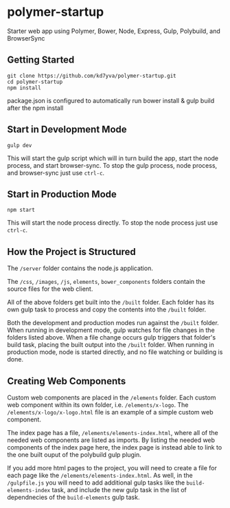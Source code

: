 # polymer-startup
Starter web app using Polymer, Bower, Node, Express, Gulp, Polybuild, and BrowserSync

## Getting Started
```
git clone https://github.com/kd7yva/polymer-startup.git
cd polymer-startup
npm install
```
package.json is configured to automatically run bower install & gulp build after the npm install

## Start in Development Mode
```
gulp dev
```
This will start the gulp script which will in turn build the app, start the node process, and start browser-sync.  To stop the gulp process, node process, and browser-sync just use `ctrl-c`.

## Start in Production Mode
```
npm start
```
This will start the node process directly.  To stop the node process just use `ctrl-c`.

## How the Project is Structured
The `/server` folder contains the node.js application.

The `/css`, `/images`, `/js`, `elements`, `bower_components` folders contain the source files for the web client.

All of the above folders get built into the `/built` folder.  Each folder has its own gulp task to process and copy the contents into the `/built` folder.

Both the development and production modes run against the `/built` folder.  When running in development mode, gulp watches for file changes in the folders listed above.  When a file change occurs gulp triggers that folder's build task, placing the built output into the `/built` folder.  When running in production mode, node is started directly, and no file watching or building is done.

## Creating Web Components
Custom web components are placed in the `/elements` folder.  Each custom web component within its own folder, i.e. `/elements/x-logo`.  The `/elements/x-logo/x-logo.html` file is an example of a simple custom web component.

The index page has a file, `/elements/elements-index.html`, where all of the needed web components are listed as imports.  By listing the needed web components of the index page here, the index page is instead able to link to the one built ouput of the polybuild gulp plugin.

If you add more html pages to the project, you will need to create a file for each page like the `/elements/elements-index.html`.  As well, in the `/gulpfile.js` you will need to add additional gulp tasks like the `build-elements-index` task, and include the new gulp task in the list of dependnecies of the `build-elements` gulp task.

